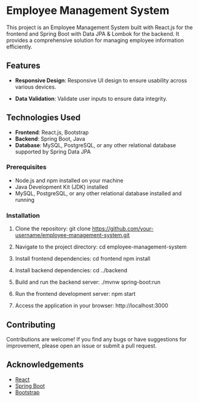 # Employee Management System

This project is an Employee Management System built with React.js for the frontend and Spring Boot with Data JPA & Lombok for the backend. It provides a comprehensive solution for managing employee information efficiently.

## Features

<!-- - **User Authentication**: Secure user authentication system to ensure data privacy.
- **Employee CRUD Operations**: Perform CRUD (Create, Read, Update, Delete) operations on employee records. -->
- **Responsive Design**: Responsive UI design to ensure usability across various devices.
<!-- - **Search and Filter**: Search and filter employees based on different criteria. -->
- **Data Validation**: Validate user inputs to ensure data integrity.

## Technologies Used

- **Frontend**: React.js, Bootstrap
- **Backend**: Spring Boot, Java
- **Database**: MySQL, PostgreSQL, or any other relational database supported by Spring Data JPA

### Prerequisites
- Node.js and npm installed on your machine
- Java Development Kit (JDK) installed
- MySQL, PostgreSQL, or any other relational database installed and running

### Installation

1. Clone the repository:
git clone https://github.com/your-username/employee-management-system.git


2. Navigate to the project directory:
cd employee-management-system


3. Install frontend dependencies:
cd frontend
npm install

4. Install backend dependencies:
cd ../backend

5. Build and run the backend server:
./mvnw spring-boot:run

6. Run the frontend development server:
npm start

7. Access the application in your browser:
http://localhost:3000

## Contributing

Contributions are welcome! If you find any bugs or have suggestions for improvement, please open an issue or submit a pull request.

## Acknowledgements

- [React](https://reactjs.org/)
- [Spring Boot](https://spring.io/projects/spring-boot)
- [Bootstrap](https://getbootstrap.com/)

